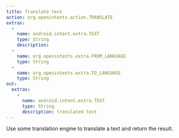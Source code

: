 ```yaml
---
title: Translate text
action: org.openintents.action.TRANSLATE
extras:
  -
    name: android.intent.extra.TEXT
    type: String
    description: 
  -
    name: org.openintents.extra.FROM_LANGUAGE
    type: String
  -
    name: org.openintents.extra.TO_LANGUAGE
    type: String
out: 
  extras:
    - 
      name: android.intent.extra.TEXT
      type: String
      description: translated text
---
```

Use some translation engine to translate a text and return the result.
